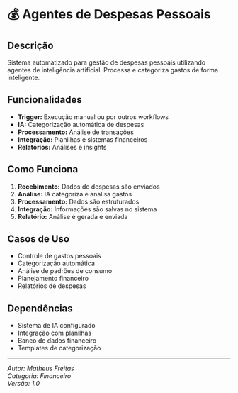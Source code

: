 # 💰 Agentes de Despesas Pessoais

## Descrição

Sistema automatizado para gestão de despesas pessoais utilizando agentes de inteligência artificial. Processa e categoriza gastos de forma inteligente.

## Funcionalidades

- **Trigger:** Execução manual ou por outros workflows
- **IA:** Categorização automática de despesas
- **Processamento:** Análise de transações
- **Integração:** Planilhas e sistemas financeiros
- **Relatórios:** Análises e insights

## Como Funciona

1. **Recebimento:** Dados de despesas são enviados
2. **Análise:** IA categoriza e analisa gastos
3. **Processamento:** Dados são estruturados
4. **Integração:** Informações são salvas no sistema
5. **Relatório:** Análise é gerada e enviada

## Casos de Uso

- Controle de gastos pessoais
- Categorização automática
- Análise de padrões de consumo
- Planejamento financeiro
- Relatórios de despesas

## Dependências

- Sistema de IA configurado
- Integração com planilhas
- Banco de dados financeiro
- Templates de categorização

---

_Autor: Matheus Freitas_  
_Categoria: Financeiro_  
_Versão: 1.0_
